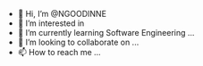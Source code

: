- 👋 Hi, I’m @NGOODINNE
- 👀 I’m interested in 
- 🌱 I’m currently learning Software Engineering ...
- 💞️ I’m looking to collaborate on ...
- 📫 How to reach me ...

<!---
NGOODINNE/NGOODINNE is a ✨ special ✨ repository because its `README.md` (this file) appears on your GitHub profile.
You can click the Preview link to take a look at your changes.
--->
